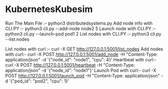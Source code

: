 # KubernetesKubesim
Run The Main File :- python3 distributedsystems.py 
Add node info with CLI.PY :-  python3 cli.py --add-node node2 5 
Launch node with CLI.PY :-  python3 cli.py --launch-pod pod1 2
List nodes with CLI.PY :-  python3 cli.py --list.nodes 

List nodes with curl :- curl -X GET http://127.0.0.1:5001/list_nodes
Add nodes with curl:- curl -X POST http://127.0.0.1:5001/add_node -H "Content-Type: application/json" -d '{"node_id": "node1", "cpu": 4}'
Heartbeat with curl:- curl -X POST http://127.0.0.1:5001/heartbeat -H "Content-Type: application/json" -d '{"node_id": "node1"}'
Launch Pod with curl:- curl -X POST http://127.0.0.1:5001/launch_pod -H "Content-Type: application/json" -d '{"pod_id": "pod2", "cpu": 1}'


